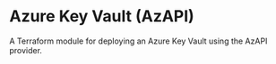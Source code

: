 # Azure Key Vault (AzAPI)

A Terraform module for deploying an Azure Key Vault using the AzAPI provider.

<!-- BEGIN_TF_DOCS -->
<!-- END_TF_DOCS -->
